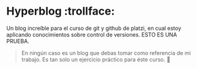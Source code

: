 # Hyperblog :trollface:
Un blog increíble para el curso de git y github de platzi, en cual estoy aplicando conocimientos sobre control de versiones. ESTO ES UNA PRUEBA.
> En ningún caso es un blog que debas tomar como referencia de mi trabajo. Es tan solo un ejercicio práctico para éste curso. :cop:
